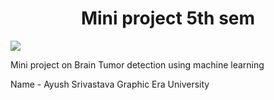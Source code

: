 <h1 align = 'center'> Mini project 5th sem </h1>

![](https://media.istockphoto.com/photos/an-xray-of-the-human-brain-on-a-black-background-picture-id184983624?k=6&m=184983624&s=612x612&w=0&h=kThzZ7KE-nFjsxy4T1WGGqrVDN3uf1Ccm3GsX60UjGQ=)

Mini project on Brain Tumor detection using machine learning

Name - Ayush Srivastava
Graphic Era University

